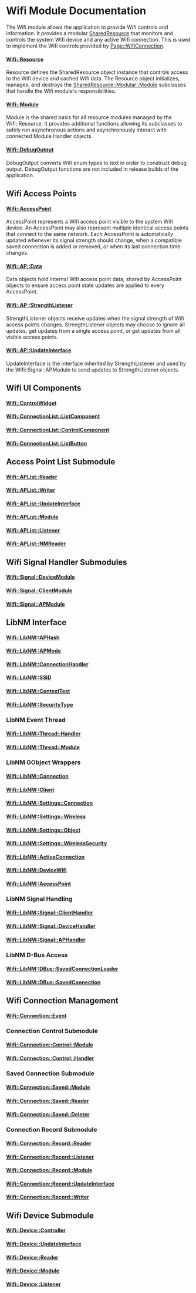 # Wifi Module Documentation
The Wifi module allows the application to provide Wifi controls and information. It provides a modular [SharedResource](./SharedResource.md) that monitors and controls the system Wifi device and any active Wifi connection. This is used to implement the Wifi controls provided by [Page\::WifiConnection](../../Source/GUI/Page/PageTypes/Page_WifiConnection.h).

#### [Wifi\::Resource](../../Source/System/Wifi/Wifi_Resource.h)
Resource defines the SharedResource object instance that controls access to the Wifi device and cached Wifi data. The Resource object initializes, manages, and destroys the [SharedResource\::Modular\::Module](../../Source/Foundation/SharedResource/Modular/SharedResource_Modular_Module.h) subclasses that handle the Wifi module's responsibilities.

#### [Wifi\::Module](../../Source/System/Wifi/Wifi_Module.h)
Module is the shared basis for all resource modules managed by the Wifi\::Resource. It provides additional functions allowing its subclasses to safely run asynchronous actions and asynchronously interact with connected Module Handler objects.

#### [Wifi\::DebugOutput](../../Source/System/Wifi/Wifi_DebugOutput.h)
DebugOutput converts Wifi enum types to text in order to construct debug output. DebugOutput functions are not included in release builds of the application.

## Wifi Access Points

#### [Wifi\::AccessPoint](../../Source/System/Wifi/Wifi_AccessPoint.h)
AccessPoint represents a Wifi access point visible to the system Wifi device. An AccessPoint may also represent multiple identical access points that connect to the same network. Each AccessPoint is automatically updated whenever its signal strength should change, when a compatible saved connection is added or removed, or when its last connection time changes.

#### [Wifi\::AP\::Data](../../Source/System/Wifi/AP/Wifi_AP_Data.h)
Data objects hold internal Wifi access point data, shared by AccessPoint objects to ensure access point state updates are applied to every AccessPoint.

#### [Wifi\::AP\::StrengthListener](../../Source/System/Wifi/AP/Wifi_AP_StrengthListener.h)
StrengthListener objects receive updates when the signal strength of Wifi access points changes. StrengthListener objects may choose to ignore all updates, get updates from a single access point, or get updates from all visible access points.

#### [Wifi\::AP\::UpdateInterface](../../Source/System/Wifi/AP/Wifi_AP_UpdateInterface.h)
UpdateInterface is the interface inherited by StrengthListener and used by the Wifi\::Signal\::APModule to send updates to StrengthListener objects.

## Wifi UI Components
#### [Wifi\::ControlWidget](../../Source/System/Wifi/Component/Wifi_ControlWidget.h)

#### [Wifi\::ConnectionList\::ListComponent](../../Source/System/Wifi/Component/ConnectionList/Wifi_ConnectionList_ListComponent.h)

#### [Wifi\::ConnectionList\::ControlComponent](../../Source/System/Wifi/Component/ConnectionList/Wifi_ConnectionList_ControlComponent.h)

#### [Wifi\::ConnectionList\::ListButton](../../Source/System/Wifi/Component/ConnectionList/Wifi_ConnectionList_ListButton.h)

## Access Point List Submodule

#### [Wifi\::APList\::Reader](../../Source/System/Wifi/APList/Wifi_APList_Reader.h)

#### [Wifi\::APList\::Writer](../../Source/System/Wifi/APList/Wifi_APList_Writer.h)

#### [Wifi\::APList\::UpdateInterface](../../Source/System/Wifi/APList/Wifi_APList_UpdateInterface.h)

#### [Wifi\::APList\::Module](../../Source/System/Wifi/APList/Wifi_APList_Module.h)

#### [Wifi\::APList\::Listener](../../Source/System/Wifi/APList/Wifi_APList_Listener.h)

#### [Wifi\::APList\::NMReader](../../Source/System/Wifi/APList/Wifi_APList_NMReader.h)

## Wifi Signal Handler Submodules

#### [Wifi\::Signal\::DeviceModule](../../Source/System/Wifi/Signal/Wifi_Signal_DeviceModule.h)

#### [Wifi\::Signal\::ClientModule](../../Source/System/Wifi/Signal/Wifi_Signal_ClientModule.h)

#### [Wifi\::Signal\::APModule](../../Source/System/Wifi/Signal/Wifi_Signal_APModule.h)

## LibNM Interface

#### [Wifi\::LibNM\::APHash](../../Source/System/Wifi/LibNM/Wifi_LibNM_APHash.h)

#### [Wifi\::LibNM\::APMode](../../Source/System/Wifi/LibNM/Wifi_LibNM_APMode.h)

#### [Wifi\::LibNM\::ConnectionHandler](../../Source/System/Wifi/LibNM/Wifi_LibNM_ConnectionHandler.h)

#### [Wifi\::LibNM\::SSID](../../Source/System/Wifi/LibNM/Wifi_LibNM_SSID.h)

#### [Wifi\::LibNM\::ContextTest](../../Source/System/Wifi/LibNM/Wifi_LibNM_ContextTest.h)

#### [Wifi\::LibNM\::SecurityType](../../Source/System/Wifi/LibNM/Wifi_LibNM_SecurityType.h)

### LibNM Event Thread

#### [Wifi\::LibNM\::Thread\::Handler](../../Source/System/Wifi/LibNM/Thread/Wifi_LibNM_Thread_Handler.h)

#### [Wifi\::LibNM\::Thread\::Module](../../Source/System/Wifi/LibNM/Thread/Wifi_LibNM_Thread_Module.h)

### LibNM GObject Wrappers

#### [Wifi\::LibNM\::Connection](../../Source/System/Wifi/LibNM/GObjects/Owned/Wifi_LibNM_Connection.h)

#### [Wifi\::LibNM\::Client](../../Source/System/Wifi/LibNM/GObjects/Owned/Wifi_LibNM_Client.h)

#### [Wifi\::LibNM\::Settings\::Connection](../../Source/System/Wifi/LibNM/GObjects/Owned/Settings/Wifi_LibNM_Settings_Connection.h)

#### [Wifi\::LibNM\::Settings\::Wireless](../../Source/System/Wifi/LibNM/GObjects/Owned/Settings/Wifi_LibNM_Settings_Wireless.h)

#### [Wifi\::LibNM\::Settings\::Object](../../Source/System/Wifi/LibNM/GObjects/Owned/Settings/Wifi_LibNM_Settings_Object.h)

#### [Wifi\::LibNM\::Settings\::WirelessSecurity](../../Source/System/Wifi/LibNM/GObjects/Owned/Settings/Wifi_LibNM_Settings_WirelessSecurity.h)

#### [Wifi\::LibNM\::ActiveConnection](../../Source/System/Wifi/LibNM/GObjects/Borrowed/Wifi_LibNM_ActiveConnection.h)

#### [Wifi\::LibNM\::DeviceWifi](../../Source/System/Wifi/LibNM/GObjects/Borrowed/Wifi_LibNM_DeviceWifi.h)

#### [Wifi\::LibNM\::AccessPoint](../../Source/System/Wifi/LibNM/GObjects/Borrowed/Wifi_LibNM_AccessPoint.h)

### LibNM Signal Handling

#### [Wifi\::LibNM\::Signal\::ClientHandler](../../Source/System/Wifi/LibNM/Signal/Wifi_LibNM_Signal_ClientHandler.h)

#### [Wifi\::LibNM\::Signal\::DeviceHandler](../../Source/System/Wifi/LibNM/Signal/Wifi_LibNM_Signal_DeviceHandler.h)

#### [Wifi\::LibNM\::Signal\::APHandler](../../Source/System/Wifi/LibNM/Signal/Wifi_LibNM_Signal_APHandler.h)

### LibNM D-Bus Access

#### [Wifi\::LibNM\::DBus\::SavedConnectionLoader](../../Source/System/Wifi/LibNM/DBus/Wifi_LibNM_DBus_SavedConnectionLoader.h)

#### [Wifi\::LibNM\::DBus\::SavedConnection](../../Source/System/Wifi/LibNM/DBus/Wifi_LibNM_DBus_SavedConnection.h)

## Wifi Connection Management

#### [Wifi\::Connection\::Event](../../Source/System/Wifi/Connection/Wifi_Connection_Event.h)

### Connection Control Submodule

#### [Wifi\::Connection\::Control\::Module](../../Source/System/Wifi/Connection/Control/Wifi_Connection_Control_Module.h)

#### [Wifi\::Connection\::Control\::Handler](../../Source/System/Wifi/Connection/Control/Wifi_Connection_Control_Handler.h)

### Saved Connection Submodule

#### [Wifi\::Connection\::Saved\::Module](../../Source/System/Wifi/Connection/Saved/Wifi_Connection_Saved_Module.h)

#### [Wifi\::Connection\::Saved\::Reader](../../Source/System/Wifi/Connection/Saved/Wifi_Connection_Saved_Reader.h)

#### [Wifi\::Connection\::Saved\::Deleter](../../Source/System/Wifi/Connection/Saved/Wifi_Connection_Saved_Deleter.h)

### Connection Record Submodule

#### [Wifi\::Connection\::Record\::Reader](../../Source/System/Wifi/Connection/Record/Wifi_Connection_Record_Reader.h)

#### [Wifi\::Connection\::Record\::Listener](../../Source/System/Wifi/Connection/Record/Wifi_Connection_Record_Listener.h)

#### [Wifi\::Connection\::Record\::Module](../../Source/System/Wifi/Connection/Record/Wifi_Connection_Record_Module.h)

#### [Wifi\::Connection\::Record\::UpdateInterface](../../Source/System/Wifi/Connection/Record/Wifi_Connection_Record_UpdateInterface.h)

#### [Wifi\::Connection\::Record\::Writer](../../Source/System/Wifi/Connection/Record/Wifi_Connection_Record_Writer.h)

## Wifi Device Submodule

#### [Wifi\::Device\::Controller](../../Source/System/Wifi/Device/Wifi_Device_Controller.h)

#### [Wifi\::Device\::UpdateInterface](../../Source/System/Wifi/Device/Wifi_Device_UpdateInterface.h)

#### [Wifi\::Device\::Reader](../../Source/System/Wifi/Device/Wifi_Device_Reader.h)

#### [Wifi\::Device\::Module](../../Source/System/Wifi/Device/Wifi_Device_Module.h)

#### [Wifi\::Device\::Listener](../../Source/System/Wifi/Device/Wifi_Device_Listener.h)

